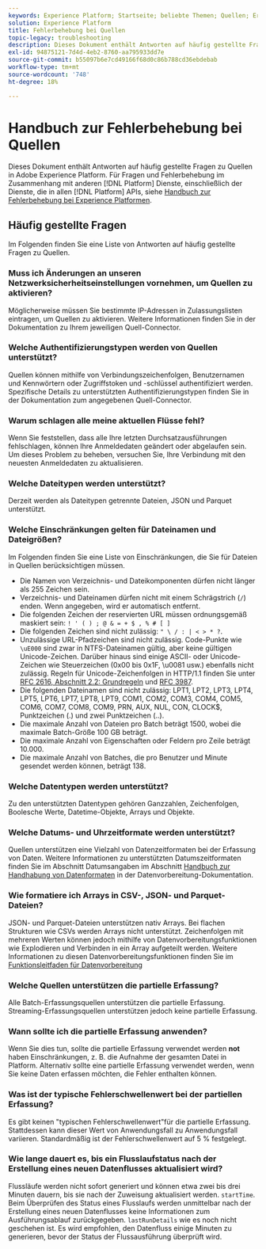 ```yaml
---
keywords: Experience Platform; Startseite; beliebte Themen; Quellen; Erfassung; Fehlerbehebung; Fehlerbehebung; Quellen FAQ; FAQ; Quell-Connectoren; Quell-Connector; FAQ für Quell-Connectoren; Fehlerbehebung bei Quell-Connectoren;
solution: Experience Platform
title: Fehlerbehebung bei Quellen
topic-legacy: troubleshooting
description: Dieses Dokument enthält Antworten auf häufig gestellte Fragen zu Quellen in Adobe Experience Platform.
exl-id: 94875121-7d4d-4eb2-8760-aa795933dd7e
source-git-commit: b55097b6e7cd49166f68d0c86b788cd36ebdebab
workflow-type: tm+mt
source-wordcount: '748'
ht-degree: 18%

---
```


# Handbuch zur Fehlerbehebung bei Quellen

Dieses Dokument enthält Antworten auf häufig gestellte Fragen zu Quellen in Adobe Experience Platform. Für Fragen und Fehlerbehebung im Zusammenhang mit anderen [!DNL Platform] Dienste, einschließlich der Dienste, die in allen [!DNL Platform] APIs, siehe [Handbuch zur Fehlerbehebung bei Experience Platformen](../landing/troubleshooting.md).

## Häufig gestellte Fragen

Im Folgenden finden Sie eine Liste von Antworten auf häufig gestellte Fragen zu Quellen.

### Muss ich Änderungen an unseren Netzwerksicherheitseinstellungen vornehmen, um Quellen zu aktivieren?

Möglicherweise müssen Sie bestimmte IP-Adressen in Zulassungslisten eintragen, um Quellen zu aktivieren. Weitere Informationen finden Sie in der Dokumentation zu Ihrem jeweiligen Quell-Connector.

### Welche Authentifizierungstypen werden von Quellen unterstützt?

Quellen können mithilfe von Verbindungszeichenfolgen, Benutzernamen und Kennwörtern oder Zugriffstoken und -schlüssel authentifiziert werden. Spezifische Details zu unterstützten Authentifizierungstypen finden Sie in der Dokumentation zum angegebenen Quell-Connector.

### Warum schlagen alle meine aktuellen Flüsse fehl?

Wenn Sie feststellen, dass alle Ihre letzten Durchsatzausführungen fehlschlagen, können Ihre Anmeldedaten geändert oder abgelaufen sein. Um dieses Problem zu beheben, versuchen Sie, Ihre Verbindung mit den neuesten Anmeldedaten zu aktualisieren.

### Welche Dateitypen werden unterstützt?

Derzeit werden als Dateitypen getrennte Dateien, JSON und Parquet unterstützt.

### Welche Einschränkungen gelten für Dateinamen und Dateigrößen?

Im Folgenden finden Sie eine Liste von Einschränkungen, die Sie für Dateien in Quellen berücksichtigen müssen.

- Die Namen von Verzeichnis- und Dateikomponenten dürfen nicht länger als 255 Zeichen sein.
- Verzeichnis- und Dateinamen dürfen nicht mit einem Schrägstrich (`/`) enden. Wenn angegeben, wird er automatisch entfernt.
- Die folgenden Zeichen der reservierten URL müssen ordnungsgemäß maskiert sein: `! ' ( ) ; @ & = + $ , % # [ ]`
- Die folgenden Zeichen sind nicht zulässig: `" \ / : | < > * ?`.
- Unzulässige URL-Pfadzeichen sind nicht zulässig. Code-Punkte wie `\uE000` sind zwar in NTFS-Dateinamen gültig, aber keine gültigen Unicode-Zeichen. Darüber hinaus sind einige ASCII- oder Unicode-Zeichen wie Steuerzeichen (0x00 bis 0x1F, \u0081 usw.) ebenfalls nicht zulässig. Regeln für Unicode-Zeichenfolgen in HTTP/1.1 finden Sie unter [RFC 2616, Abschnitt 2.2: Grundregeln](https://www.ietf.org/rfc/rfc2616.txt) und [RFC 3987](https://www.ietf.org/rfc/rfc3987.txt).
- Die folgenden Dateinamen sind nicht zulässig: LPT1, LPT2, LPT3, LPT4, LPT5, LPT6, LPT7, LPT8, LPT9, COM1, COM2, COM3, COM4, COM5, COM6, COM7, COM8, COM9, PRN, AUX, NUL, CON, CLOCK$, Punktzeichen (.) und zwei Punktzeichen (..).
- Die maximale Anzahl von Dateien pro Batch beträgt 1500, wobei die maximale Batch-Größe 100 GB beträgt.
- Die maximale Anzahl von Eigenschaften oder Feldern pro Zeile beträgt 10.000.
- Die maximale Anzahl von Batches, die pro Benutzer und Minute gesendet werden können, beträgt 138.

### Welche Datentypen werden unterstützt?

Zu den unterstützten Datentypen gehören Ganzzahlen, Zeichenfolgen, Boolesche Werte, Datetime-Objekte, Arrays und Objekte.

### Welche Datums- und Uhrzeitformate werden unterstützt?

Quellen unterstützen eine Vielzahl von Datenzeitformaten bei der Erfassung von Daten. Weitere Informationen zu unterstützten Datumszeitformaten finden Sie im Abschnitt Datumsangaben im Abschnitt [Handbuch zur Handhabung von Datenformaten](../data-prep/data-handling.md#dates) in der Datenvorbereitung-Dokumentation.

### Wie formatiere ich Arrays in CSV-, JSON- und Parquet-Dateien?

JSON- und Parquet-Dateien unterstützen nativ Arrays. Bei flachen Strukturen wie CSVs werden Arrays nicht unterstützt. Zeichenfolgen mit mehreren Werten können jedoch mithilfe von Datenvorbereitungsfunktionen wie Explodieren und Verbinden in ein Array aufgeteilt werden. Weitere Informationen zu diesen Datenvorbereitungsfunktionen finden Sie im [Funktionsleitfaden für Datenvorbereitung](../data-prep/functions.md#string)

### Welche Quellen unterstützen die partielle Erfassung?

Alle Batch-Erfassungsquellen unterstützen die partielle Erfassung. Streaming-Erfassungsquellen unterstützen jedoch keine partielle Erfassung.

### Wann sollte ich die partielle Erfassung anwenden?

Wenn Sie dies tun, sollte die partielle Erfassung verwendet werden **not** haben Einschränkungen, z. B. die Aufnahme der gesamten Datei in Platform. Alternativ sollte eine partielle Erfassung verwendet werden, wenn Sie keine Daten erfassen möchten, die Fehler enthalten können.

### Was ist der typische Fehlerschwellenwert bei der partiellen Erfassung?

Es gibt keinen &quot;typischen Fehlerschwellenwert&quot;für die partielle Erfassung. Stattdessen kann dieser Wert von Anwendungsfall zu Anwendungsfall variieren. Standardmäßig ist der Fehlerschwellenwert auf 5 % festgelegt.

### Wie lange dauert es, bis ein Flusslaufstatus nach der Erstellung eines neuen Datenflusses aktualisiert wird?

Flussläufe werden nicht sofort generiert und können etwa zwei bis drei Minuten dauern, bis sie nach der Zuweisung aktualisiert werden. `startTime`. Beim Überprüfen des Status eines Flusslaufs werden unmittelbar nach der Erstellung eines neuen Datenflusses keine Informationen zum Ausführungsablauf zurückgegeben. `lastRunDetails` wie es noch nicht geschehen ist. Es wird empfohlen, den Datenfluss einige Minuten zu generieren, bevor der Status der Flussausführung überprüft wird.
